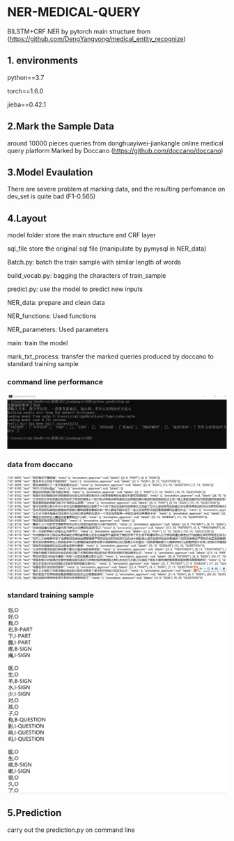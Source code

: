# NER-MEDICAL-QUERY
BILSTM+CRF NER by pytorch
main structure from (https://github.com/DengYangyong/medical_entity_recognize)

## 1. environments
python==3.7

torch==1.6.0

jieba==0.42.1

## 2.Mark the Sample Data
around 10000 pieces queries from donghuayiwei-jiankangle online medical query platform
Marked by Doccano (https://github.com/doccano/doccano)

## 3.Model Evaulation
There are severe problem at marking data, and the resulting perfomance on dev_set is quite bad (F1-0.565)

## 4.Layout
model folder store the main structure and CRF layer

sql_file store the original sql file (manipulate by pymysql in NER_data)

Batch.py: batch the train sample with similar length of words

build_vocab.py: bagging the characters of train_sample

predict.py: use the model to predict new inputs

NER_data: prepare and clean data

NER_functions: Used functions

NER_parameters: Used parameters

main: train the model

mark_txt_process: transfer the marked queries produced by doccano to standard training sample


### command line performance
![image](https://raw.githubusercontent.com/MissuQAQ/NER-MEDICAL-QUERY/master/image_file/1599204833(1).png)


### data from doccano 
![image](https://raw.githubusercontent.com/MissuQAQ/NER-MEDICAL-QUERY/master/image_file/1599205074(1).png)

### standard training sample
![image](https://raw.githubusercontent.com/MissuQAQ/NER-MEDICAL-QUERY/master/image_file/1599205128(1).png)



## 5.Prediction
carry out the prediction.py on command line


